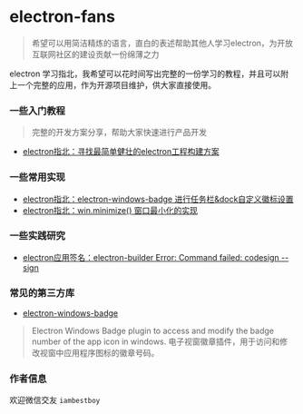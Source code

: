# electron-fans

> 希望可以用简洁精炼的语言，直白的表述帮助其他人学习electron，为开放互联网社区的建设贡献一份绵薄之力

electron 学习指北，我希望可以花时间写出完整的一份学习的教程，并且可以附上一个完整的应用，作为开源项目维护，供大家直接使用。

### 一些入门教程
> 完整的开发方案分享，帮助大家快速进行产品开发

+ [electron指北：寻找最简单健壮的electron工程构建方案](https://github.com/redredredredredred/electron-zhibei/issues/4)

### 一些常用实现

+ [electron指北：electron-windows-badge 进行任务栏&dock自定义徽标设置](https://github.com/redredredredredred/electron-zhibei/issues/3)
+ [electron指北：win.minimize() 窗口最小化的实现](https://github.com/redredredredredred/electron-zhibei/issues/2)

### 一些实践研究

+ [electron应用签名：electron-builder Error: Command failed: codesign --sign](https://github.com/redredredredredred/electron-zhibei/issues/6)

### 常见的第三方库

+ [electron-windows-badge](https://github.com/viktor-shmigol/electron-windows-badge)
> Electron Windows Badge plugin to access and modify the badge number of the app icon in windows.
电子视窗徽章插件，用于访问和修改视窗中应用程序图标的徽章号码。


### 作者信息

欢迎微信交友 `iambestboy` 
